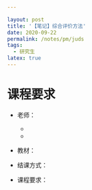 ```yaml
---

layout: post
title: '【笔记】综合评价方法'
date: 2020-09-22
permalink: /notes/pm/juds
tags:
  - 研究生
latex: true
---
```




# 课程要求

- 老师：

  - 
  - 
- 教材：
- 结课方式：
- 课程要求：

